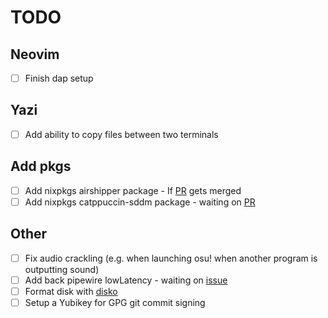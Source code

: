 # TODO

## Neovim

- [ ] Finish dap setup

## Yazi

- [ ] Add ability to copy files between two terminals

## Add pkgs

- [ ] Add nixpkgs airshipper package - If [PR](https://github.com/NixOS/nixpkgs/pull/294041) gets merged
- [ ] Add nixpkgs catppuccin-sddm package - waiting on [PR](https://github.com/NixOS/nixpkgs/pull/255808)

## Other

- [ ] Fix audio crackling (e.g. when launching osu! when another program is outputting sound)
- [ ] Add back pipewire lowLatency - waiting on [issue](https://github.com/fufexan/nix-gaming/issues/161)
- [ ] Format disk with [disko](https://github.com/nix-community/disko)
- [ ] Setup a Yubikey for GPG git commit signing
